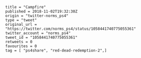 ```
title = "Campfire"
published = 2018-11-02T19:32:30Z
origin = "twitter-norms_ps4"
type = "tweet"
original_url = "https://twitter.com/norms_ps4/status/1058441740775055361"
twitter_account = "norms_ps4"
tweet_id = "1058441740775055361"
retweets = 0
favourites = 0
tag = [ "ps4share", "red-dead-redemption-2",]
```

<p class='image'><img src='https://mnf.m17s.net/2018/11/02/DrBXJrJX0AEu2BR.jpg' alt=''></p>

